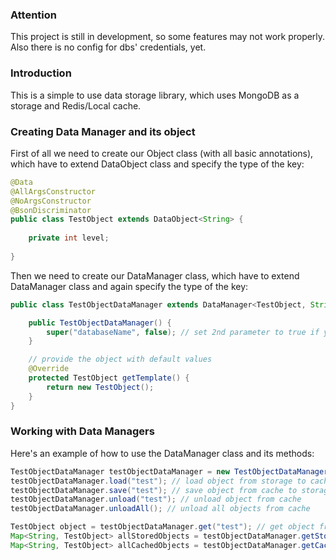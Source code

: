 ### Attention
This project is still in development, so some features may not work properly. Also there is no config for dbs' credentials, yet.

### Introduction
This is a simple to use data storage library, which uses MongoDB as a storage and Redis/Local cache. 

### Creating Data Manager and its object
First of all we need to create our Object class (with all basic annotations), which have to extend DataObject 
class and specify the type of the key:
```java
@Data
@AllArgsConstructor
@NoArgsConstructor
@BsonDiscriminator 
public class TestObject extends DataObject<String> {
    
    private int level;
    
}
```

Then we need to create our DataManager class, which have to extend DataManager class and again specify the type of the key:
```java
public class TestObjectDataManager extends DataManager<TestObject, String> {

    public TestObjectDataManager() {
        super("databaseName", false); // set 2nd parameter to true if you want to use Redis cache
    }

    // provide the object with default values
    @Override
    protected TestObject getTemplate() {
        return new TestObject();
    }
}
```


### Working with Data Managers
Here's an example of how to use the DataManager class and its methods:
```java
TestObjectDataManager testObjectDataManager = new TestObjectDataManager(this);
testObjectDataManager.load("test"); // load object from storage to cache
testObjectDataManager.save("test"); // save object from cache to storage
testObjectDataManager.unload("test"); // unload object from cache
testObjectDataManager.unloadAll(); // unload all objects from cache

TestObject object = testObjectDataManager.get("test"); // get object from cache
Map<String, TestObject> allStoredObjects = testObjectDataManager.getStorage(); // get all objects from storage
Map<String, TestObject> allCachedObjects = testObjectDataManager.getCache(); // get all objects from cache
```
